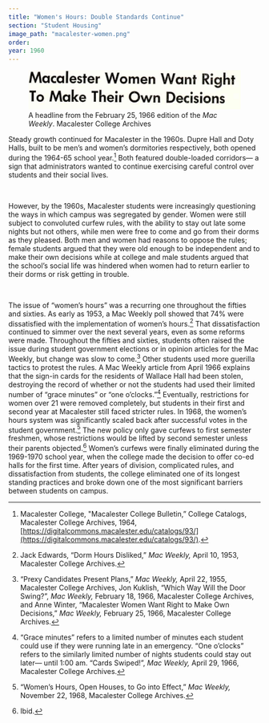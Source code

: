 ```yaml
---
title: "Women's Hours: Double Standards Continue"
section: "Student Housing"
image_path: "macalester-women.png"
order: 
year: 1960
---
```

<figure>
   <img src="/images/macalester-women.png">
   <figcaption>
          A headline from the February 25, 1966 edition of the <i>Mac Weekly</i>. Macalester College Archives
   </figcaption>
</figure>

Steady growth continued for Macalester in the 1960s. Dupre Hall and Doty Halls, built to be men’s and women’s dormitories respectively, both opened during the 1964-65 school year.[^1] Both featured double-loaded corridors— a sign that administrators wanted to continue exercising careful control over students and their social lives. 

<br>

However, by the 1960s, Macalester students were increasingly questioning the ways in which campus was segregated by gender. Women were still subject to convoluted curfew rules, with the ability to stay out late some nights but not others, while men were free to come and go from their dorms as they pleased. Both men and women had reasons to oppose the rules; female students argued that they were old enough to be independent and to make their own decisions while at college and male students argued that the school’s social life was hindered when women had to return earlier to their dorms or risk getting in trouble. 

<br>

The issue of “women’s hours” was a recurring one throughout the fifties and sixties. As early as 1953, a Mac Weekly poll showed that 74% were dissatisfied with the implementation of women’s hours.[^2] That dissatisfaction continued to simmer over the next several years, even as some reforms were made. Throughout the fifties and sixties, students often raised the issue during student government elections or in opinion articles for the Mac Weekly, but change was slow to come.[^3] Other students used more guerilla tactics to protest the rules. A Mac Weekly article from April 1966 explains that the sign-in cards for the residents of Wallace Hall had been stolen, destroying the record of whether or not the students had used their limited number of  “grace minutes” or “one o’clocks.”[^4] Eventually, restrictions for women over 21 were removed completely, but students in their first and second year at Macalester still faced stricter rules. In 1968, the women’s hours system was significantly scaled back after successful votes in the student government.[^5] The new policy only gave curfews to first semester freshmen, whose restrictions would be lifted by second semester unless their parents objected.[^6] Women’s curfews were finally eliminated during the 1969-1970 school year, when the college made the decision to offer co-ed halls for the first time. After years of division, complicated rules, and dissatisfaction from students, the college eliminated one of its longest standing practices and broke down one of the most significant barriers between students on campus.


[^1]:
     Macalester College, "Macalester College Bulletin,” College Catalogs, Macalester College Archives, 1964, [https://digitalcommons.macalester.edu/catalogs/93/](https://digitalcommons.macalester.edu/catalogs/93/).

[^2]:
    Jack Edwards, “Dorm Hours Disliked,” _Mac Weekly,_  April 10, 1953, Macalester College Archives. 

[^3]:
    “Prexy Candidates Present Plans,” _Mac Weekly,_ April 22, 1955, Macalester College Archives, Jon Kuklish, “Which Way Will the Door Swing?”, _Mac Weekly,_ February 18, 1966, Macalester College Archives, and Anne Winter, “Macalester Women Want Right to Make Own Decisions,” _Mac Weekly,_ February 25, 1966, Macalester College Archives.

[^4]:
     “Grace minutes” refers to a  limited number of minutes each student could use if they were running late in an emergency. “One o’clocks” refers to the similarly limited number of nights students could stay out later— until 1:00 am. “Cards Swiped!”, _Mac Weekly,_ April 29, 1966, Macalester College Archives. 

[^5]:
     “Women’s Hours, Open Houses, to Go into Effect,” _Mac Weekly,_ November 22, 1968, Macalester College Archives.

[^6]:
    Ibid.
